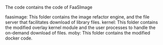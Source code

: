 The code contains the code of FaaSImage

faasimage: This folder contains the image refactor engine, and the file server that facilitates download of library files.
kernel: This folder contains the modified overlay kernel module and the user processes to handle the on-demand download of files.
moby: This folder contains the modified docker code.
